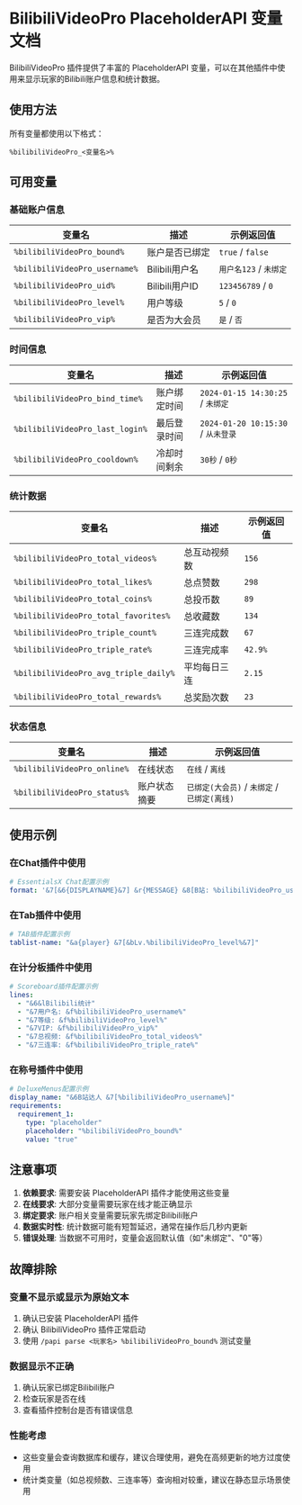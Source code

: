 # BilibiliVideoPro PlaceholderAPI 变量文档

BilibiliVideoPro 插件提供了丰富的 PlaceholderAPI 变量，可以在其他插件中使用来显示玩家的Bilibili账户信息和统计数据。

## 使用方法

所有变量都使用以下格式：
```
%bilibiliVideoPro_<变量名>%
```

## 可用变量

### 基础账户信息

| 变量名 | 描述 | 示例返回值 |
|--------|------|-----------|
| `%bilibiliVideoPro_bound%` | 账户是否已绑定 | `true` / `false` |
| `%bilibiliVideoPro_username%` | Bilibili用户名 | `用户名123` / `未绑定` |
| `%bilibiliVideoPro_uid%` | Bilibili用户ID | `123456789` / `0` |
| `%bilibiliVideoPro_level%` | 用户等级 | `5` / `0` |
| `%bilibiliVideoPro_vip%` | 是否为大会员 | `是` / `否` |

### 时间信息

| 变量名 | 描述 | 示例返回值 |
|--------|------|-----------|
| `%bilibiliVideoPro_bind_time%` | 账户绑定时间 | `2024-01-15 14:30:25` / `未绑定` |
| `%bilibiliVideoPro_last_login%` | 最后登录时间 | `2024-01-20 10:15:30` / `从未登录` |
| `%bilibiliVideoPro_cooldown%` | 冷却时间剩余 | `30秒` / `0秒` |

### 统计数据

| 变量名 | 描述 | 示例返回值 |
|--------|------|-----------|
| `%bilibiliVideoPro_total_videos%` | 总互动视频数 | `156` |
| `%bilibiliVideoPro_total_likes%` | 总点赞数 | `298` |
| `%bilibiliVideoPro_total_coins%` | 总投币数 | `89` |
| `%bilibiliVideoPro_total_favorites%` | 总收藏数 | `134` |
| `%bilibiliVideoPro_triple_count%` | 三连完成数 | `67` |
| `%bilibiliVideoPro_triple_rate%` | 三连完成率 | `42.9%` |
| `%bilibiliVideoPro_avg_triple_daily%` | 平均每日三连 | `2.15` |
| `%bilibiliVideoPro_total_rewards%` | 总奖励次数 | `23` |

### 状态信息

| 变量名 | 描述 | 示例返回值 |
|--------|------|-----------|
| `%bilibiliVideoPro_online%` | 在线状态 | `在线` / `离线` |
| `%bilibiliVideoPro_status%` | 账户状态摘要 | `已绑定(大会员)` / `未绑定` / `已绑定(离线)` |

## 使用示例

### 在Chat插件中使用
```yaml
# EssentialsX Chat配置示例
format: '&7[&6{DISPLAYNAME}&7] &r{MESSAGE} &8[B站: %bilibiliVideoPro_username%]'
```

### 在Tab插件中使用
```yaml
# TAB插件配置示例
tablist-name: "&a{player} &7[&bLv.%bilibiliVideoPro_level%&7]"
```

### 在计分板插件中使用
```yaml
# Scoreboard插件配置示例
lines:
  - "&6&lBilibili统计"
  - "&7用户名: &f%bilibiliVideoPro_username%"
  - "&7等级: &f%bilibiliVideoPro_level%"
  - "&7VIP: &f%bilibiliVideoPro_vip%"
  - "&7总视频: &f%bilibiliVideoPro_total_videos%"
  - "&7三连率: &f%bilibiliVideoPro_triple_rate%"
```

### 在称号插件中使用
```yaml
# DeluxeMenus配置示例
display_name: "&6B站达人 &7[%bilibiliVideoPro_username%]"
requirements:
  requirement_1:
    type: "placeholder"
    placeholder: "%bilibiliVideoPro_bound%"
    value: "true"
```

## 注意事项

1. **依赖要求**: 需要安装 PlaceholderAPI 插件才能使用这些变量
2. **在线要求**: 大部分变量需要玩家在线才能正确显示
3. **绑定要求**: 账户相关变量需要玩家先绑定Bilibili账户
4. **数据实时性**: 统计数据可能有短暂延迟，通常在操作后几秒内更新
5. **错误处理**: 当数据不可用时，变量会返回默认值（如"未绑定"、"0"等）

## 故障排除

### 变量不显示或显示为原始文本
1. 确认已安装 PlaceholderAPI 插件
2. 确认 BilibiliVideoPro 插件正常启动
3. 使用 `/papi parse <玩家名> %bilibiliVideoPro_bound%` 测试变量

### 数据显示不正确
1. 确认玩家已绑定Bilibili账户
2. 检查玩家是否在线
3. 查看插件控制台是否有错误信息

### 性能考虑
- 这些变量会查询数据库和缓存，建议合理使用，避免在高频更新的地方过度使用
- 统计类变量（如总视频数、三连率等）查询相对较重，建议在静态显示场景使用